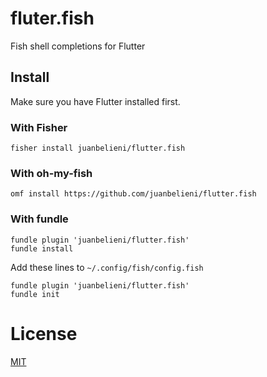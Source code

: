 # fluter.fish

Fish shell completions for Flutter

## Install

Make sure you have Flutter installed first.

### With Fisher

```fish
fisher install juanbelieni/flutter.fish
```

### With oh-my-fish

```fish
omf install https://github.com/juanbelieni/flutter.fish
```

### With fundle

```fish
fundle plugin 'juanbelieni/flutter.fish'
fundle install
```

Add these lines to `~/.config/fish/config.fish`

```fish
fundle plugin 'juanbelieni/flutter.fish'
fundle init
```

# License

[MIT](./LICENSE)
